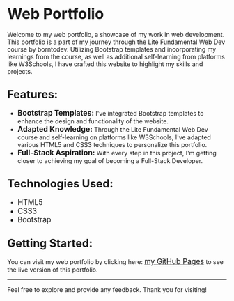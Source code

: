 # <span style="font-size:larger;">Web Portfolio</span>

Welcome to my web portfolio, a showcase of my work in web development. This portfolio is a part of my journey through the Lite Fundamental Web Dev course by borntodev. Utilizing Bootstrap templates and incorporating my learnings from the course, as well as additional self-learning from platforms like W3Schools, I have crafted this website to highlight my skills and projects.

## <span style="font-size:larger;">Features:</span>

- <span style="font-size:larger;"><b>Bootstrap Templates:</b></span> I've integrated Bootstrap templates to enhance the design and functionality of the website.
- <span style="font-size:larger;"><b>Adapted Knowledge:</b></span> Through the Lite Fundamental Web Dev course and self-learning on platforms like W3Schools, I've adapted various HTML5 and CSS3 techniques to personalize this portfolio.
- <span style="font-size:larger;"><b>Full-Stack Aspiration:</b></span> With every step in this project, I'm getting closer to achieving my goal of becoming a Full-Stack Developer.

## <span style="font-size:larger;">Technologies Used:</span>

- <span style="font-size:larger;">HTML5</span>
- <span style="font-size:larger;">CSS3</span>
- <span style="font-size:larger;">Bootstrap</span>

## <span style="font-size:larger;">Getting Started:</span>

You can visit my web portfolio by clicking here: <span style="font-size:larger;">[my GitHub Pages](#)</span> to see the live version of this portfolio.

<hr>

Feel free to explore and provide any feedback. Thank you for visiting!
